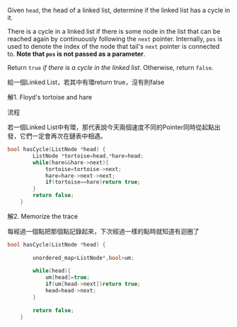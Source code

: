 Given `head`, the head of a linked list, determine if the linked list has a cycle in it.

There is a cycle in a linked list if there is some node in the list that can be reached again by continuously following the `next` pointer. Internally, `pos` is used to denote the index of the node that tail's `next` pointer is connected to. **Note that `pos` is not passed as a parameter**.

Return `true` _if there is a cycle in the linked list_. Otherwise, return `false`.

給一個Linked List，若其中有環return true，沒有則false

解1. Floyd's tortoise and hare

流程

若一個Linked List中有環，那代表說今天兩個速度不同的Pointer同時從起點出發，它們一定會再次在鏈表中相遇。

```cpp
bool hasCycle(ListNode *head) {
        ListNode *tortoise=head,*hare=head;
        while(hare&&hare->next){
            tortoise=tortoise->next;
            hare=hare->next->next;
            if(tortoise==hare)return true;
        }
        return false;
    }
```

解2. Memorize the trace

每經過一個點把那個點記錄起來，下次經過一樣的點時就知道有迴圈了

```cpp
bool hasCycle(ListNode *head) {
        
        unordered_map<ListNode*,bool>um;
        
        while(head){
            um[head]=true;
            if(um[head->next])return true;
            head=head->next;
        }
        
        return false;
    }
```